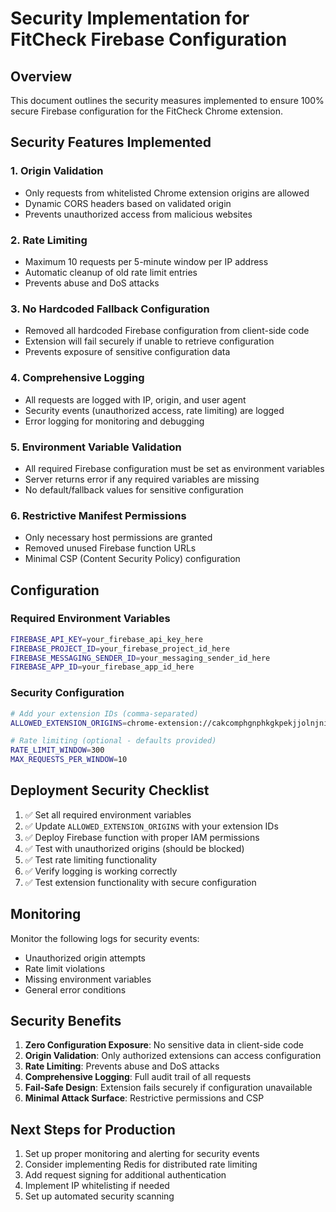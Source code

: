 # Security Implementation for FitCheck Firebase Configuration

## Overview
This document outlines the security measures implemented to ensure 100% secure Firebase configuration for the FitCheck Chrome extension.

## Security Features Implemented

### 1. **Origin Validation**
- Only requests from whitelisted Chrome extension origins are allowed
- Dynamic CORS headers based on validated origin
- Prevents unauthorized access from malicious websites

### 2. **Rate Limiting**
- Maximum 10 requests per 5-minute window per IP address
- Automatic cleanup of old rate limit entries
- Prevents abuse and DoS attacks

### 3. **No Hardcoded Fallback Configuration**
- Removed all hardcoded Firebase configuration from client-side code
- Extension will fail securely if unable to retrieve configuration
- Prevents exposure of sensitive configuration data

### 4. **Comprehensive Logging**
- All requests are logged with IP, origin, and user agent
- Security events (unauthorized access, rate limiting) are logged
- Error logging for monitoring and debugging

### 5. **Environment Variable Validation**
- All required Firebase configuration must be set as environment variables
- Server returns error if any required variables are missing
- No default/fallback values for sensitive configuration

### 6. **Restrictive Manifest Permissions**
- Only necessary host permissions are granted
- Removed unused Firebase function URLs
- Minimal CSP (Content Security Policy) configuration

## Configuration

### Required Environment Variables
```bash
FIREBASE_API_KEY=your_firebase_api_key_here
FIREBASE_PROJECT_ID=your_firebase_project_id_here
FIREBASE_MESSAGING_SENDER_ID=your_messaging_sender_id_here
FIREBASE_APP_ID=your_firebase_app_id_here
```

### Security Configuration
```bash
# Add your extension IDs (comma-separated)
ALLOWED_EXTENSION_ORIGINS=chrome-extension://cakcomphgnphkgkpekjjolnjnigmfkce,chrome-extension://your-dev-extension-id

# Rate limiting (optional - defaults provided)
RATE_LIMIT_WINDOW=300
MAX_REQUESTS_PER_WINDOW=10
```

## Deployment Security Checklist

1. ✅ Set all required environment variables
2. ✅ Update `ALLOWED_EXTENSION_ORIGINS` with your extension IDs
3. ✅ Deploy Firebase function with proper IAM permissions
4. ✅ Test with unauthorized origins (should be blocked)
5. ✅ Test rate limiting functionality
6. ✅ Verify logging is working correctly
7. ✅ Test extension functionality with secure configuration

## Monitoring

Monitor the following logs for security events:
- Unauthorized origin attempts
- Rate limit violations
- Missing environment variables
- General error conditions

## Security Benefits

1. **Zero Configuration Exposure**: No sensitive data in client-side code
2. **Origin Validation**: Only authorized extensions can access configuration
3. **Rate Limiting**: Prevents abuse and DoS attacks
4. **Comprehensive Logging**: Full audit trail of all requests
5. **Fail-Safe Design**: Extension fails securely if configuration unavailable
6. **Minimal Attack Surface**: Restrictive permissions and CSP

## Next Steps for Production

1. Set up proper monitoring and alerting for security events
2. Consider implementing Redis for distributed rate limiting
3. Add request signing for additional authentication
4. Implement IP whitelisting if needed
5. Set up automated security scanning

